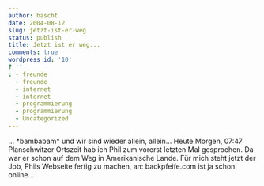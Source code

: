 ```yaml
---
author: bascht
date: 2004-08-12
slug: jetzt-ist-er-weg
status: publish
title: Jetzt ist er weg...
comments: true
wordpress_id: '10'
? ''
: - freunde
  - freunde
  - internet
  - internet
  - programmierung
  - programmierung
  - Uncategorized
---
```


... \*bambabam\* und wir sind wieder allein, allein... Heute
Morgen, 07:47 Planschwitzer Ortszeit hab ich Phil zum vorerst
letzten Mal gesprochen. Da war er schon auf dem Weg in
Amerikanische Lande. Für mich steht jetzt der Job, Phils Webseite
fertig zu machen, an: backpfeife.com ist ja schon online...


